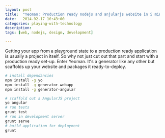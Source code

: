 ```yaml
---
layout: post
title:  "Yeoman: Production ready nodejs and anjularjs website in 5 minutes"
date:   2014-02-17 10:43:00
categories: playing-with-technology
description: 
tags: [web, nodejs, design, development]

---
```


Getting your app from a playground state to a production ready application is usually a project in itself. So why not just cut out that part and start with a production ready set-up. Enter Yeoman. It's a generator like any other but scaffolds up your website and packages it ready-to-deploy.



``` bash
# install dependancies
npm install -g yo
npm install -g generator-webapp
npm install -g generator-angular

# scaffold out a AngularJS project
yo angular
# run tests
grunt test
# run in development server
grunt serve
# build application for deployment
grunt

```